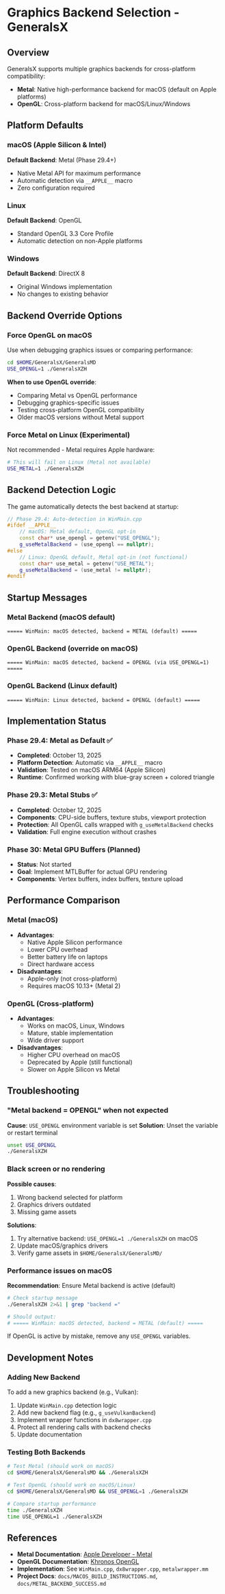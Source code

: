 # Graphics Backend Selection - GeneralsX

## Overview

GeneralsX supports multiple graphics backends for cross-platform compatibility:
- **Metal**: Native high-performance backend for macOS (default on Apple platforms)
- **OpenGL**: Cross-platform backend for macOS/Linux/Windows

## Platform Defaults

### macOS (Apple Silicon & Intel)
**Default Backend**: Metal (Phase 29.4+)
- Native Metal API for maximum performance
- Automatic detection via `__APPLE__` macro
- Zero configuration required

### Linux
**Default Backend**: OpenGL
- Standard OpenGL 3.3 Core Profile
- Automatic detection on non-Apple platforms

### Windows
**Default Backend**: DirectX 8
- Original Windows implementation
- No changes to existing behavior

## Backend Override Options

### Force OpenGL on macOS
Use when debugging graphics issues or comparing performance:

```bash
cd $HOME/GeneralsX/GeneralsMD
USE_OPENGL=1 ./GeneralsXZH
```

**When to use OpenGL override**:
- Comparing Metal vs OpenGL performance
- Debugging graphics-specific issues
- Testing cross-platform OpenGL compatibility
- Older macOS versions without Metal support

### Force Metal on Linux (Experimental)
Not recommended - Metal requires Apple hardware:

```bash
# This will fail on Linux (Metal not available)
USE_METAL=1 ./GeneralsXZH
```

## Backend Detection Logic

The game automatically detects the best backend at startup:

```cpp
// Phase 29.4: Auto-detection in WinMain.cpp
#ifdef __APPLE__
    // macOS: Metal default, OpenGL opt-in
    const char* use_opengl = getenv("USE_OPENGL");
    g_useMetalBackend = (use_opengl == nullptr);
#else
    // Linux: OpenGL default, Metal opt-in (not functional)
    const char* use_metal = getenv("USE_METAL");
    g_useMetalBackend = (use_metal != nullptr);
#endif
```

## Startup Messages

### Metal Backend (macOS default)
```
===== WinMain: macOS detected, backend = METAL (default) =====
```

### OpenGL Backend (override on macOS)
```
===== WinMain: macOS detected, backend = OPENGL (via USE_OPENGL=1) =====
```

### OpenGL Backend (Linux default)
```
===== WinMain: Linux detected, backend = OPENGL (default) =====
```

## Implementation Status

### Phase 29.4: Metal as Default ✅
- **Completed**: October 13, 2025
- **Platform Detection**: Automatic via `__APPLE__` macro
- **Validation**: Tested on macOS ARM64 (Apple Silicon)
- **Runtime**: Confirmed working with blue-gray screen + colored triangle

### Phase 29.3: Metal Stubs ✅
- **Completed**: October 12, 2025
- **Components**: CPU-side buffers, texture stubs, viewport protection
- **Protection**: All OpenGL calls wrapped with `g_useMetalBackend` checks
- **Validation**: Full engine execution without crashes

### Phase 30: Metal GPU Buffers (Planned)
- **Status**: Not started
- **Goal**: Implement MTLBuffer for actual GPU rendering
- **Components**: Vertex buffers, index buffers, texture upload

## Performance Comparison

### Metal (macOS)
- **Advantages**:
  - Native Apple Silicon performance
  - Lower CPU overhead
  - Better battery life on laptops
  - Direct hardware access
- **Disadvantages**:
  - Apple-only (not cross-platform)
  - Requires macOS 10.13+ (Metal 2)

### OpenGL (Cross-platform)
- **Advantages**:
  - Works on macOS, Linux, Windows
  - Mature, stable implementation
  - Wide driver support
- **Disadvantages**:
  - Higher CPU overhead on macOS
  - Deprecated by Apple (still functional)
  - Slower on Apple Silicon vs Metal

## Troubleshooting

### "Metal backend = OPENGL" when not expected
**Cause**: `USE_OPENGL` environment variable is set
**Solution**: Unset the variable or restart terminal
```bash
unset USE_OPENGL
./GeneralsXZH
```

### Black screen or no rendering
**Possible causes**:
1. Wrong backend selected for platform
2. Graphics drivers outdated
3. Missing game assets

**Solutions**:
1. Try alternative backend: `USE_OPENGL=1 ./GeneralsXZH` on macOS
2. Update macOS/graphics drivers
3. Verify game assets in `$HOME/GeneralsX/GeneralsMD/`

### Performance issues on macOS
**Recommendation**: Ensure Metal backend is active (default)
```bash
# Check startup message
./GeneralsXZH 2>&1 | grep "backend ="

# Should output:
# ===== WinMain: macOS detected, backend = METAL (default) =====
```

If OpenGL is active by mistake, remove any `USE_OPENGL` variables.

## Development Notes

### Adding New Backend
To add a new graphics backend (e.g., Vulkan):

1. Update `WinMain.cpp` detection logic
2. Add new backend flag (e.g., `g_useVulkanBackend`)
3. Implement wrapper functions in `dx8wrapper.cpp`
4. Protect all rendering calls with backend checks
5. Update documentation

### Testing Both Backends
```bash
# Test Metal (should work on macOS)
cd $HOME/GeneralsX/GeneralsMD && ./GeneralsXZH

# Test OpenGL (should work on macOS/Linux)
cd $HOME/GeneralsX/GeneralsMD && USE_OPENGL=1 ./GeneralsXZH

# Compare startup performance
time ./GeneralsXZH
time USE_OPENGL=1 ./GeneralsXZH
```

## References

- **Metal Documentation**: [Apple Developer - Metal](https://developer.apple.com/metal/)
- **OpenGL Documentation**: [Khronos OpenGL](https://www.khronos.org/opengl/)
- **Implementation**: See `WinMain.cpp`, `dx8wrapper.cpp`, `metalwrapper.mm`
- **Project Docs**: `docs/MACOS_BUILD_INSTRUCTIONS.md`, `docs/METAL_BACKEND_SUCCESS.md`
